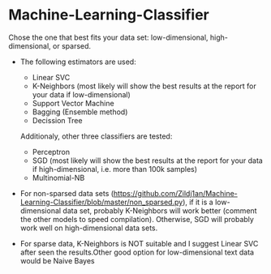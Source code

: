# Machine-Learning-Classifier
Chose the one that best fits your data set: low-dimensional, high-dimensional, or sparsed.

* The following estimators are used:
  + Linear SVC
  + K-Neighbors (most likely will show the best results at the report for your data if low-dimensional)
  + Support Vector Machine
  + Bagging (Ensemble method)
  + Decission Tree
  
  Additionaly, other three classifiers are tested:
  
  + Perceptron
  + SGD (most likely will show the best results at the report for your data if high-dimensional, i.e. more than 100k samples)
  + Multinomial-NB

* For non-sparsed data sets (https://github.com/Zildj1an/Machine-Learning-Classifier/blob/master/non_sparsed.py), if it is a low-dimensional data set, probably K-Neighbors will work better (comment the other models to speed compilation). Otherwise, SGD will probably work well on high-dimensional data sets.

* For sparse data, K-Neighbors is NOT suitable and I suggest Linear SVC after seen the results.Other good option for low-dimensional text data would be Naive Bayes

